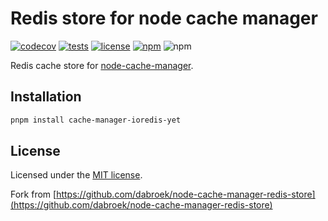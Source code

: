 # Redis store for node cache manager

[![codecov](https://codecov.io/gh/jaredwray/cache-manager/graph/badge.svg?token=lWZ9OBQ7GM)](https://codecov.io/gh/jaredwray/cache-manager)
[![tests](https://github.com/jaredwray/cache-manager/actions/workflows/test.yml/badge.svg)](https://github.com/jaredwray/cache-manager/actions/workflows/test.yml)
[![license](https://img.shields.io/github/license/jaredwray/cache-manager)](https://github.com/jaredwray/cache-manager/blob/main/LICENSE)
[![npm](https://img.shields.io/npm/dm/cache-manager-ioredis-yet)](https://npmjs.com/package/cache-manager-ioredis-yet)
![npm](https://img.shields.io/npm/v/cache-manager-ioredis-yet)

Redis cache store for [node-cache-manager](https://github.com/jaredwray/cache-manager).

## Installation

```sh
pnpm install cache-manager-ioredis-yet
```

## License

Licensed under the [MIT license](./LICENSE).

Fork from [https://github.com/dabroek/node-cache-manager-redis-store](https://github.com/dabroek/node-cache-manager-redis-store)
